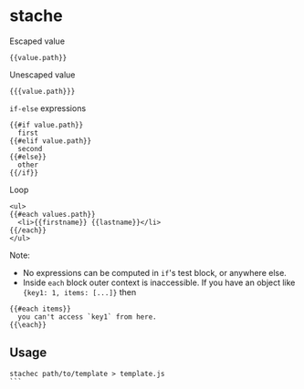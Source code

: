 # stache

Escaped value

```
{{value.path}}
```

Unescaped value

```
{{{value.path}}}
```

`if-else` expressions

```
{{#if value.path}}
  first
{{#elif value.path}}
  second
{{#else}}
  other
{{/if}}
```

Loop

```
<ul>
{{#each values.path}}
  <li>{{firstname}} {{lastname}}</li>
{{/each}}
</ul>
```

Note:

  * No expressions can be computed in `if`'s test block, or anywhere
  else.
  * Inside `each` block outer context is inaccessible. If you have an
  object like `{key1: 1, items: [...]}` then
  ```
  {{#each items}}
    you can't access `key1` from here.
  {{\each}}
  ```

## Usage

````
stachec path/to/template > template.js
```
